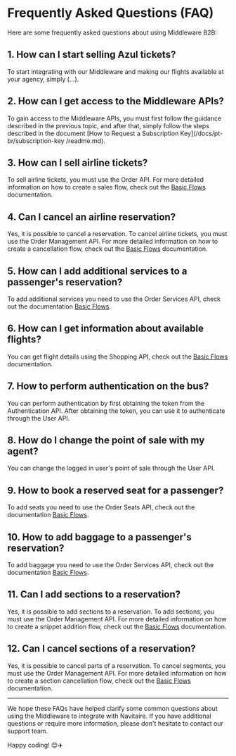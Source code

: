 # Frequently Asked Questions (FAQ)

Here are some frequently asked questions about using Middleware B2B:

## 1. How can I start selling Azul tickets?

To start integrating with our Middleware and making our flights available at your agency, simply (...).

## 2. How can I get access to the Middleware APIs?

To gain access to the Middleware APIs, you must first follow the guidance described in the previous topic, and after that, simply follow the steps described in the document [How to Request a Subscription Key](/docs/pt-br/subscription-key /readme.md).

## 3. How can I sell airline tickets?

To sell airline tickets, you must use the Order API. For more detailed information on how to create a sales flow, check out the [Basic Flows](/postman/middleware_b2b-release_1.3.0.postman_collection.json) documentation.

## 4. Can I cancel an airline reservation?

Yes, it is possible to cancel a reservation.
To cancel airline tickets, you must use the Order Management API. For more detailed information on how to create a cancellation flow, check out the [Basic Flows](/postman/middleware_b2b-release_1.3.0.postman_collection.json) documentation.

## 5. How can I add additional services to a passenger's reservation?

To add additional services you need to use the Order Services API, check out the documentation [Basic Flows](/postman/middleware_b2b-release_1.3.0.postman_collection.json).

## 6. How can I get information about available flights?

You can get flight details using the Shopping API, check out the [Basic Flows](/postman/middleware_b2b-release_1.3.0.postman_collection.json) documentation.

## 7. How to perform authentication on the bus?

You can perform authentication by first obtaining the token from the Authentication API. After obtaining the token, you can use it to authenticate through the User API.

## 8. How do I change the point of sale with my agent?

You can change the logged in user's point of sale through the User API.

## 9. How to book a reserved seat for a passenger?

To add seats you need to use the Order Seats API, check out the documentation [Basic Flows](/postman/middleware_b2b-release_1.3.0.postman_collection.json).

## 10. How to add baggage to a passenger's reservation?

To add baggage you need to use the Order Services API, check out the documentation [Basic Flows](/postman/middleware_b2b-release_1.3.0.postman_collection.json).

## 11. Can I add sections to a reservation?

Yes, it is possible to add sections to a reservation.
To add sections, you must use the Order Management API. For more detailed information on how to create a snippet addition flow, check out the [Basic Flows](/postman/middleware_b2b-release_1.3.0.postman_collection.json) documentation.

## 12. Can I cancel sections of a reservation?

Yes, it is possible to cancel parts of a reservation.
To cancel segments, you must use the Order Management API. For more detailed information on how to create a section cancellation flow, check out the [Basic Flows](/postman/middleware_b2b-release_1.3.0.postman_collection.json) documentation.

---

We hope these FAQs have helped clarify some common questions about using the Middleware to integrate with Navitaire. If you have additional questions or require more information, please don't hesitate to contact our support team.

Happy coding! 😊✈️